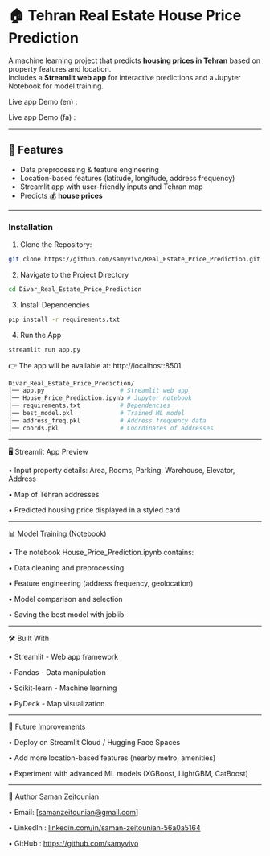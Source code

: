 # 🏠 Tehran Real Estate House Price Prediction  

A machine learning project that predicts **housing prices in Tehran** based on property features and location.  
Includes a **Streamlit web app** for interactive predictions and a Jupyter Notebook for model training.  

Live app Demo (en) : 

Live app Demo (fa) : 

---

## 📌 Features  
- Data preprocessing & feature engineering  
- Location-based features (latitude, longitude, address frequency)  
- Streamlit app with user-friendly inputs and Tehran map  
- Predicts 💰 **house prices**  

---


### Installation

1. Clone the Repository:
```bash
git clone https://github.com/samyvivo/Real_Estate_Price_Prediction.git 
```

2. Navigate to the Project Directory
```bash
cd Divar_Real_Estate_Price_Prediction
```

3. Install Dependencies
```bash
pip install -r requirements.txt
```

4. Run the App
```bash
streamlit run app.py
```

👉 The app will be available at: http://localhost:8501
```bash
Divar_Real_Estate_Price_Prediction/
│── app.py                     # Streamlit web app
│── House_Price_Prediction.ipynb # Jupyter notebook
│── requirements.txt           # Dependencies
│── best_model.pkl             # Trained ML model
│── address_freq.pkl           # Address frequency data
│── coords.pkl                 # Coordinates of addresses
```

---

🖥️ Streamlit App Preview

• Input property details: Area, Rooms, Parking, Warehouse, Elevator, Address

• Map of Tehran addresses

• Predicted housing price displayed in a styled card

---

📊 Model Training (Notebook)

• The notebook House_Price_Prediction.ipynb contains:

• Data cleaning and preprocessing

• Feature engineering (address frequency, geolocation)

• Model comparison and selection

• Saving the best model with joblib

---

🛠️ Built With

• Streamlit - Web app framework

• Pandas - Data manipulation

• Scikit-learn - Machine learning

• PyDeck - Map visualization

---

📌 Future Improvements

• Deploy on Streamlit Cloud / Hugging Face Spaces

• Add more location-based features (nearby metro, amenities)

• Experiment with advanced ML models (XGBoost, LightGBM, CatBoost)

---

👤 Author
Saman Zeitounian

• Email: [samanzeitounian@gmail.com]

• LinkedIn : [linkedin.com/in/saman-zeitounian-56a0a5164](https://www.linkedin.com/in/saman-zeitounian-56a0a5164/)

• GitHub : https://github.com/samyvivo


